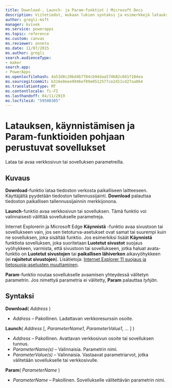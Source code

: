 ```yaml
---
title: Download-, Launch- ja Param-funktiot | Microsoft Docs
description: Viitetiedot, mukaan lukien syntaksi ja esimerkkejä latauksen, käynnistämisen ja Param-funktioiden pohjaan perustuvat sovellukset
author: gregli-msft
manager: kvivek
ms.service: powerapps
ms.topic: reference
ms.custom: canvas
ms.reviewer: anneta
ms.date: 11/07/2015
ms.author: gregli
search.audienceType:
- maker
search.app:
- PowerApps
ms.openlocfilehash: 4a53d8c20bd4b7784cb94daa574682c041f104ea
ms.sourcegitcommit: b316e0eee9946ef09e0512577ce2d11cd27aa864
ms.translationtype: MT
ms.contentlocale: fi-FI
ms.lasthandoff: 04/11/2019
ms.locfileid: "59508305"
---
```

# <a name="download-launch-and-param-functions-in-canvas-apps"></a>Latauksen, käynnistämisen ja Param-funktioiden pohjaan perustuvat sovellukset
Lataa tai avaa verkkosivun tai sovelluksen parametreilla.  

## <a name="description"></a>Kuvaus
**Download**-funktio lataa tiedoston verkosta paikalliseen laitteeseen. Käyttäjältä pyydetään tiedoston tallennussijainti.  **Download** palauttaa tiedoston paikallisen tallennussijainnin merkkijonona.  

**Launch**-funktio avaa verkkosivun tai sovelluksen.  Tämä funktio voi valinnaisesti välittää sovellukselle parametreja.

Internet Explorerin ja Microsoft Edge **Käynnistä** -funktio avaa sivustoon tai sovellukseen vain, jos sen tietoturva-asetukset ovat samat tai suurempi kuin ne sovelluksen, joka sisältää funktio. Jos esimerkiksi lisäät **Käynnistä** funktiota sovelluksen, joka suoritetaan **Luotetut sivustot** suojaus vyöhykkeen, varmista, että sivustoon tai sovellukseen, jotka haluat avata-funktio on **Luotetut sivustojen** tai **paikallisen lähiverkon** aikavyöhykkeen (ei **rajoitetut sivustojen**). Lisätietoja: [Internet Explorer 11 suojaus ja tietosuoja-asetusten muuttaminen](https://support.microsoft.com/en-us/help/17479/windows-internet-explorer-11-change-security-privacy-settings).  

**Param**-funktio noutaa sovellukselle avaamisen yhteydessä välitetyn parametrin. Jos nimettyä parametria ei välitetty, **Param** palauttaa *tyhjän*.

## <a name="syntax"></a>Syntaksi
**Download**( *Address* )

* *Address* – Pakollinen.  Ladattavan verkkoresurssin osoite.

**Launch**( *Address* [, *ParameterName1*, *ParameterValue1*, ... ] )

* *Address* – Pakollinen.  Avattavan verkkosivun osoite tai sovelluksen tunnus.
* *ParameterName(s)* – Valinnaisia.  Parametrin nimi.
* *ParameterValue(s)* – Valinnaisia.  Vastaavat parametriarvot, jotka välitetään sovellukselle tai verkkosivulle.

**Param**( *ParameterName* )

* *ParameterName* – Pakollinen.  Sovellukselle välitettävän parametrin nimi.

